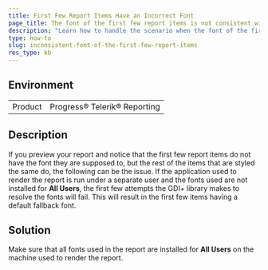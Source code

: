 ```yaml
---
title: First Few Report Items Have an Incorrect Font
page_title: The font of the first few report items is not consistent with the rest
description: "Learn how to handle the scenario when the font of the first few report items is different from the rest, even though they use the same font and style in the report definition."
type: how-to
slug: inconsistent-font-of-the-first-few-report-items
res_type: kb
---
```


## Environment

<table>
	<tbody>
		<tr>
			<td>Product</td>
			<td>Progress® Telerik® Reporting</td>
		</tr>
	</tbody>
</table>

## Description

If you preview your report and notice that the first few report items do not have the font they are supposed to, but the rest of the items that are styled the same do, the following can be the issue.
If the application used to render the report is run under a separate user and the fonts used are not installed for **All Users**, the first few attempts the GDI+ library makes to resolve the fonts will fail. This will result in the first few items having a default fallback font.

## Solution 

Make sure that all fonts used in the report are installed for **All Users** on the machine used to render the report.
